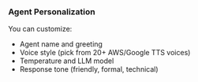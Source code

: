 ### Agent Personalization

You can customize:

- Agent name and greeting
- Voice style (pick from 20+ AWS/Google TTS voices)
- Temperature and LLM model
- Response tone (friendly, formal, technical)